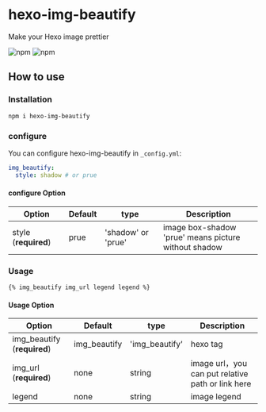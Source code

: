# hexo-img-beautify

Make your Hexo image prettier

![npm](https://img.shields.io/npm/v/hexo-img-beautify.svg) ![npm](https://img.shields.io/npm/l/hexo-img-beautify.svg)

## How to use

### Installation

    npm i hexo-img-beautify

### configure

You can configure hexo-img-beautify in `_config.yml`:

```yaml
img_beautify:
  style: shadow # or prue
```

#### configure Option

| Option | Default | type | Description|
| -------------------- | ----- | ------------- | ------------------------ |
| style (**required**) | prue  | 'shadow' or 'prue' |  image box-shadow <br> 'prue' means picture without shadow |

### Usage

    {% img_beautify img_url legend legend %}

#### Usage Option

| Option | Default | type | Description|
| -------------------- | ----- | ------------- | ------------------------ |
| img_beautify (**required**) | img_beautify  | 'img_beautify' | hexo tag   |
| img_url (**required**) | none  | string | image url，you can put relative path or link here |
| legend  | none | string | image legend |